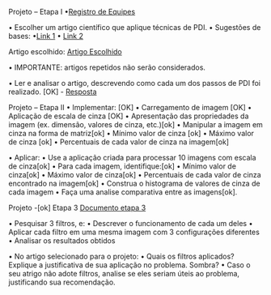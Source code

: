 Projeto – Etapa I
•[Registro de Equipes](https://docs.google.com/document/d/1J_Bs3OgJRjSYGFnBJaFVwTny8A9E4fvwJX5gFtiR8nA/edit?usp=sharing)

• Escolher um artigo científico que aplique técnicas de PDI. • Sugestões de bases: •[Link 1](https://sol.sbc.org.br/index.php/indice) • [Link 2](https://scholar.google.com.br/)

Artigo escolhido: [Artigo Escolhido](https://www.floram.org/article/588e225de710ab87018b4753/pdf/floram-6-%C3%BAnico-38.pdf)

• IMPORTANTE: artigos repetidos não serão considerados.

• Ler e analisar o artigo, descrevendo como cada um dos passos de PDI foi realizado. [OK] -
[Resposta](https://docs.google.com/document/d/1OVuv2Z7KwRMV8kVq1aXxxHP-X93M0vE5DH8H8frfDhw/edit)

Projeto – Etapa II
• Implementar: [OK] • Carregamento de imagem [OK] • Aplicação de escala de cinza [OK] • Apresentação das propriedades da imagem (ex. dimensão, valores de cinza, etc.)[ok] • Manipular a imagem em cinza na forma de matriz[ok] • Mínimo valor de cinza [ok] • Máximo valor de cinza [ok] • Percentuais de cada valor de cinza na imagem[ok]

• Aplicar: • Use a aplicação criada para processar 10 imagens com escala de cinza[ok] • Para cada imagem, identifique:[ok] • Mínimo valor de cinza[ok] • Máximo valor de cinza[ok] • Percentuais de cada valor de cinza encontrado na imagem[ok] • Construa o histograma de valores de cinza de cada imagem • Faça uma analise comparativa entre as imagens[ok].

Projeto -[ok] Etapa 3 [Documento etapa 3](https://docs.google.com/document/d/1yd5iB__LhAk41OvyRwW8RMRcGAsobSo3eAhfmr3SCV8/edit#heading=h.nw7d2tyxpu3w)

• Pesquisar 3 filtros, e: • Descrever o funcionamento de cada um deles • Aplicar cada filtro em uma mesma imagem com 3 configurações diferentes • Analisar os resultados obtidos

• No artigo selecionado para o projeto: • Quais os filtros aplicados? Explique a justificativa de sua aplicação no problema. Sombra? • Caso o seu atrigo não adote filtros, analise se eles seriam úteis ao problema, justificando sua recomendação.


